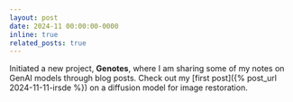 ```yaml
---
layout: post
date: 2024-11 00:00:00-0000
inline: true
related_posts: true
---
```


Initiated a new project, **Genotes**, where I am sharing some of my notes on GenAI models through blog posts. Check out my [first post]({% post_url 2024-11-11-irsde %}) on a diffusion model for image restoration.
